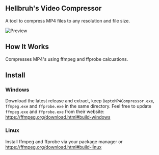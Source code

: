 ## Hellbruh's Video Compressor
A tool to compress MP4 files to any resolution and file size.

![Preview](https://github.com/hellbruh/Hellbruh-Video-Compressor/blob/master/screenshot.png)

## How It Works
Compresses MP4's using ffmpeg and ffprobe calcuations.

## Install
### Windows

Download the latest release and extract, keep `BeptoMP4Compressor.exe`, `ffmpeg.exe` and `ffprobe.exe` in the same directory.
Feel free to update `ffmpeg.exe` and `ffprobe.exe` from their website: https://ffmpeg.org/download.html#build-windows

### Linux
Install ffmpeg and ffprobe via your package manager or https://ffmpeg.org/download.html#build-linux
